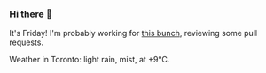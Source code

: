 ### Hi there :wave:

It's Friday! I'm probably working for [this bunch](https://github.com/kohofinancial), reviewing some pull requests.

Weather in Toronto: light rain, mist, at +9°C.
